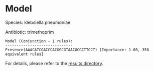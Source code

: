 
# Model

Species: klebsiella pneumoniae

Antibiotic: trimethoprim

```
Model (Conjunction - 1 rules):
------------------------------
Presence(AAACATCGACCCACGGCGTAACGCGCTTGCT) [Importance: 1.00, 358 equivalent rules]

```

For details, please refer to the [results directory](../../../../../results/scm_b/klebsiella%20pneumoniae/trimethoprim/repeat_5/).

